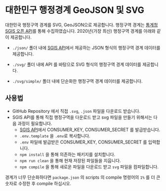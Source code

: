 # 대한민구 행정경계 GeoJSON 및 SVG

대한민국 행정구역 경계를 SVG, GeoJSON으로 제공합니다. 행정구역 경계는 [통계청 SGIS 오픈 API](https://sgis.kostat.go.kr/developer/html/main.html)를 통해 수집하였습니다. 2020년(가장 최신) 행정구역 경계를 아래와 같이 제공합니다. 

- `./json/` 폴더 내에 [SGIS API](https://sgis.kostat.go.kr/developer/html/newOpenApi/api/dataApi/basics.html)에서 제공하는 JSON 형식의 행정구역 경계 데이터를 제공합니다.

- `./svg/` 폴더 내에 API 를 바탕으로 SVG 형식의 행정구역 경계 데이터를 제공합니다.

- `./svg/simple/` 폴더 내에 단순화한 행정구역 경계 데이터를 제공합니다.

## 사용법

- GitHub Repository 에서 직접 `.svg`, `.json` 파일을 다운로드 받습니다.
- SGIS API를 통해 직접 행정구역을 다운로드 받고 svg 파일을 만들기 위해서는 다음 과정이 필요합니다.
  - [SGIS API](https://sgis.kostat.go.kr/developer/html/newOpenApi/api/dataApi/basics.html)에서 CONSUMER_KEY, CONSUMER_SECRET 를 발급받습니다.
  - `.env.template` 을 `.env`로 복사합니다.
  - `.env` 파일에 발급받은 CONSUMER_KEY, CONSUMER_SECRET 를 입력합니다.
  - `npm install` 을 통해 의존하는 패키지를 설치합니다.
  - `npm run clean` 을 통해 현재 저장된 파일들을 지웁니다.
  - `npm compile` 을 통해 새로운 파일을 다운로드 받고 `svg` 파일을 컴파일합니다.

경계가 너무 단순화하다면 `package.json` 의 scripts 의 compile 명령어의 `1%` 를 더 큰 숫자로 수정한 후 compile 하십시오.
